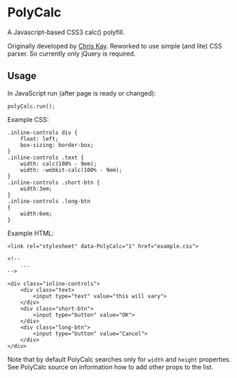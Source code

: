 PolyCalc
========

A Javascript-based CSS3 calc() polyfill.

Originally developed by [Chris Kay](https://github.com/CJKay/PolyCalc).
Reworked to use simple (and lite) CSS parser. So currently only jQuery is required.

Usage
-----

In JavaScript run (after page is ready or changed):
```
polyCalc.run();
```

Example CSS:
```
.inline-controls div {
	float: left;
	box-sizing: border-box;
}
.inline-controls .text {
	width: calc(100% - 9em);
	width: -webkit-calc(100% - 9em);
}
.inline-controls .short-btn {
	width:3em;
}
.inline-controls .long-btn
{
	width:6em;
}
```

Example HTML:
```
<link rel="stylesheet" data-PolyCalc="1" href="example.css">

<!-- 
	...
-->

<div class="inline-controls">
	<div class="text>
		<input type="text" value="this will vary">
	</div>
	<div class="short-btn">
		<input type="button" value="OK">
	</div>
	<div class="long-btn">
		<input type="button" value="Cancel">
	</div>
</div>
```

Note that by default PolyCalc searches only for `width` and `height` properties. See PolyCalc source on information how to add other props to the list.
